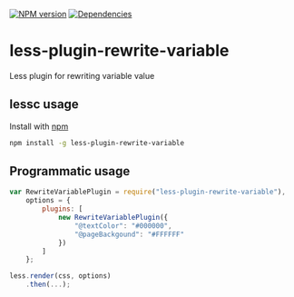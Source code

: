 [![NPM version](https://badge.fury.io/js/less-plugin-rewrite-variable.svg)](http://badge.fury.io/js/less-plugin-rewrite-variable) [![Dependencies](https://david-dm.org/less/less-plugin-rewrite-variable.svg)](https://david-dm.org/less/less-plugin-rewrite-variable)

less-plugin-rewrite-variable
==========================

Less plugin for rewriting variable value

lessc usage
-----------

Install with [npm](https://www.npmjs.com/package/less-plugin-rewrite-variable)

```bash
npm install -g less-plugin-rewrite-variable
```

Programmatic usage
------------------

```js
var RewriteVariablePlugin = require("less-plugin-rewrite-variable"),
    options = {
        plugins: [
            new RewriteVariablePlugin({
                "@textColor": "#000000",
                "@pageBackgound": "#FFFFFF"
            })
        ]
    };

less.render(css, options)
    .then(...);
```
